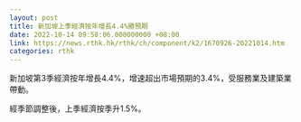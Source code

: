 ```yaml
---
layout: post
title: 新加坡上季經濟按年增長4.4%勝預期
date: 2022-10-14 09:58:06.000000000 +08:00
link: https://news.rthk.hk/rthk/ch/component/k2/1670926-20221014.htm
categories: rthk
---
```


新加坡第3季經濟按年增長4.4%，增速超出市場預期的3.4%，受服務業及建築業帶動。

經季節調整後，上季經濟按季升1.5%。

